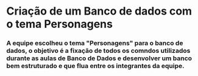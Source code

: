 # Criação de um Banco de dados com o tema Personagens

### A equipe escolheu o tema "Personagens" para o banco de dados, o objetivo é a fixação de todos os comndos utilizados durante as aulas de Banco de Dados e desenvolver um banco bem estruturado e que flua entre os integrantes da equipe.